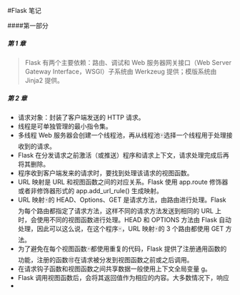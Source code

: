 #Flask 笔记

####第一部分

##### 第 1 章

> Flask 有两个主要依赖：路由、调试和 Web 服务器网关接口（Web Server Gateway Interface，WSGI）子系统由 Werkzeug 提供；模版系统由 Jinja2 提供。

##### 第 2 章

- 请求对象：封装了客户端发送的 HTTP 请求。
- 线程是可单独管理的最小指令集。
- 多线程 Web 服务器会创建一个线程池，再从线程池🀄️选择一个线程用于处理接收到的请求。
- Flask 在分发请求之前激活（或推送）程序和请求上下文，请求处理完成后再将其删除。
- 程序收到客户端发来的请求时，要找到处理该请求的视图函数。
- URL 映射是 URL 和视图函数之间的对应关系。Flask 使用 app.route 修饰器或者非修饰器形式的 app.add_url_rule() 生成映射。
- URL 映射🀄️的 HEAD、Options、GET 是请求方法，由路由进行处理。Flask 为每个路由都指定了请求方法，这样不同的请求方法发送到相同的 URL 上时，会使用不同的视图函数进行处理。HEAD 和 OPTIONS 方法由 Flask 自动处理，因此可以这么说，在这个程序🀄️，URL 映射🀄️的 3 个路由都使用 GET 方法。
- 为了避免在每个视图函数🀄️都使用重复的代码，Flask 提供了注册通用函数的功能，注册的函数🉑️在请求被分发到视图函数之前或之后调用。
- 在请求钩子函数和视图函数之间共享数据一般使用上下文全局变量 g。
- Flask 调用视图函数后，会将其返回值作为相应的内容。大多数情况下，响应
- ​

